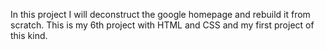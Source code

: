 In this project I will deconstruct the google homepage and rebuild it from scratch.  This is my 6th project with HTML and CSS and my first project of this kind.